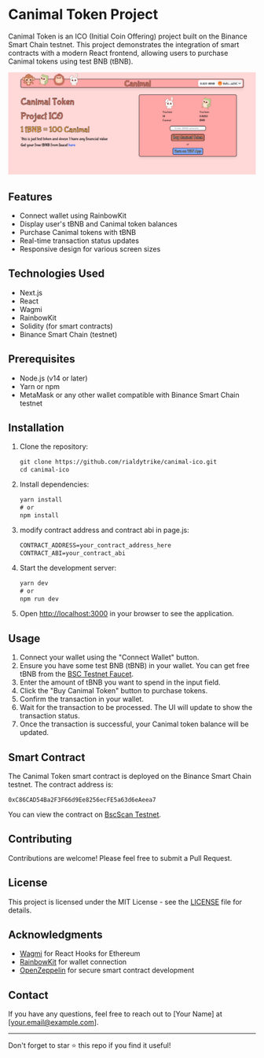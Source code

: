 # Canimal Token Project

Canimal Token is an ICO (Initial Coin Offering) project built on the Binance Smart Chain testnet. This project demonstrates the integration of smart contracts with a modern React frontend, allowing users to purchase Canimal tokens using test BNB (tBNB).

![Canimal Token Project Screenshot](./screenshots/canimal-token-screenshot.png)

## Features

- Connect wallet using RainbowKit
- Display user's tBNB and Canimal token balances
- Purchase Canimal tokens with tBNB
- Real-time transaction status updates
- Responsive design for various screen sizes

## Technologies Used

- Next.js
- React
- Wagmi
- RainbowKit
- Solidity (for smart contracts)
- Binance Smart Chain (testnet)

## Prerequisites

- Node.js (v14 or later)
- Yarn or npm
- MetaMask or any other wallet compatible with Binance Smart Chain testnet

## Installation

1. Clone the repository:
   ```
   git clone https://github.com/rialdytrike/canimal-ico.git
   cd canimal-ico
   ```

2. Install dependencies:
   ```
   yarn install
   # or
   npm install
   ```

3. modify contract address and contract abi  in page.js:
   ```
   CONTRACT_ADDRESS=your_contract_address_here
   CONTRACT_ABI=your_contract_abi
   ```

4. Start the development server:
   ```
   yarn dev
   # or
   npm run dev
   ```

5. Open [http://localhost:3000](http://localhost:3000) in your browser to see the application.

## Usage

1. Connect your wallet using the "Connect Wallet" button.
2. Ensure you have some test BNB (tBNB) in your wallet. You can get free tBNB from the [BSC Testnet Faucet](https://testnet.binance.org/faucet-smart).
3. Enter the amount of tBNB you want to spend in the input field.
4. Click the "Buy Canimal Token" button to purchase tokens.
5. Confirm the transaction in your wallet.
6. Wait for the transaction to be processed. The UI will update to show the transaction status.
7. Once the transaction is successful, your Canimal token balance will be updated.

## Smart Contract

The Canimal Token smart contract is deployed on the Binance Smart Chain testnet. The contract address is:

```
0xC86CAD54Ba2F3F66d9Ee8256ecFE5a63d6eAeea7
```

You can view the contract on [BscScan Testnet](https://testnet.bscscan.com/address/your_contract_address_here).

## Contributing

Contributions are welcome! Please feel free to submit a Pull Request.

## License

This project is licensed under the MIT License - see the [LICENSE](LICENSE) file for details.

## Acknowledgments

- [Wagmi](https://wagmi.sh/) for React Hooks for Ethereum
- [RainbowKit](https://www.rainbowkit.com/) for wallet connection
- [OpenZeppelin](https://openzeppelin.com/) for secure smart contract development

## Contact

If you have any questions, feel free to reach out to [Your Name] at [your.email@example.com].

---

Don't forget to star ⭐ this repo if you find it useful!
